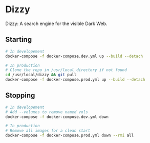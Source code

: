 # Dizzy

Dizzy: A search engine for the visible Dark Web.

## Starting

```zsh
# In developement
docker-compose -f docker-compose.dev.yml up --build --detach

# In production
# Clone the repo in /usr/local directory if not found
cd /usr/local/dizzy && git pull
docker-compose -f docker-compose.prod.yml up --build --detach
```

## Stopping

```zsh
# In developement
# Add --volumes to remove named vols
docker-compose -f docker-compose.dev.yml down

# In production
# Remove all images for a clean start
docker-compose -f docker-compose.prod.yml down --rmi all
```
